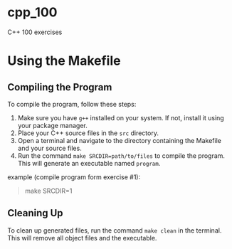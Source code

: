 # cpp_100

C++ 100 exercises

# Using the Makefile

## Compiling the Program

To compile the program, follow these steps:

1. Make sure you have `g++` installed on your system. If not, install it using your package manager.
2. Place your C++ source files in the `src` directory.
3. Open a terminal and navigate to the directory containing the Makefile and your source files.
4. Run the command `make SRCDIR=path/to/files` to compile the program. This will generate an executable named `program`.

example (compile program form exercise #1):

> make SRCDIR=1

## Cleaning Up

To clean up generated files, run the command `make clean` in the terminal. This will remove all object files and the executable.

